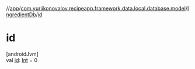 //[app](../../../index.md)/[com.yuriikonovalov.recipeapp.framework.data.local.database.model](../index.md)/[IngredientDb](index.md)/[id](id.md)

# id

[androidJvm]\
val [id](id.md): [Int](https://kotlinlang.org/api/latest/jvm/stdlib/kotlin/-int/index.html) = 0
